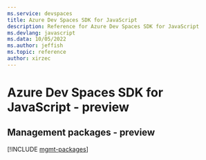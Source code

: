 ```yaml
---
ms.service: devspaces
title: Azure Dev Spaces SDK for JavaScript
description: Reference for Azure Dev Spaces SDK for JavaScript
ms.devlang: javascript
ms.data: 10/05/2022
ms.author: jeffish
ms.topic: reference
author: xirzec
---
```

# Azure Dev Spaces SDK for JavaScript - preview

## Management packages - preview
[!INCLUDE [mgmt-packages](dev-spaces-mgmt-index.md)]
